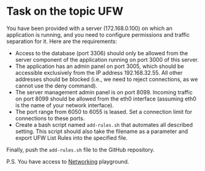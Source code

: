 # Task on the topic UFW

You have been provided with a server (172.168.0.100) on which an application is running, and you need to configure permissions and traffic separation for it. Here are the requirements:

- Access to the database (port 3306) should only be allowed from the server component of the application running on port 3000 of this server.
- The application has an admin panel on port 3005, which should be accessible exclusively from the IP address 192.168.32.55. All other addresses should be blocked (i.e., we need to reject connections, as we cannot use the deny command).
- The server management admin panel is on port 8099. Incoming traffic on port 8099 should be allowed from the eth0 interface (assuming eth0 is the name of your network interface).
- The port range from 6050 to 6055 is leased. Set a connection limit for connections to these ports.
- Create a bash script named `add-rules.sh` that automates all described setting. This script should also take the filename as a parameter and export UFW List Rules into the specified file.

Finally, push the `add-rules.sh` file to the GitHub repository.

P.S. You have access to [Networking](https://killercoda.com/online-marathon/course/Networking/Networking_Playground) playground.
